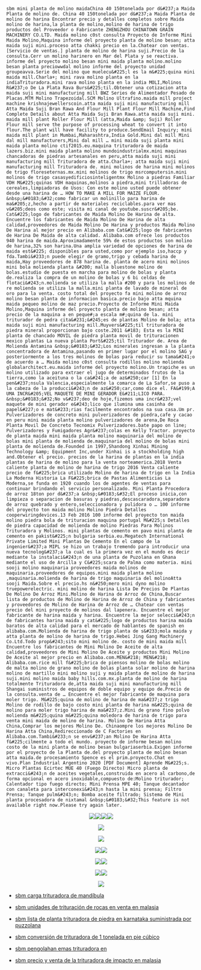 
```
sbm mini planta de molino maidaChina 40 150tonelada por d&#237;a Maida Planta de molino de. China 40 150tonelada por d&#237;a Maida Planta de molino de harina Encontrar precio y detalles completos sobre Maida molino de harina,la planta de molino,molino de harina de trigo productos del Proveedor o Fabricante ZHENGZHOU CHINATOWN GRAIN MACHINERY CO.LTD. Maida molino c0st consulta Proyecto de Informe Mini Maida Molino,Maquina informe del proyecto planta de molino besan; atta maida suji mini.proceso atta chakki precio en la.Chatear con ventas.[Servicio de ventas.] planta de molino de harina suji.Precio de la consulta.Cerr un molino harinero en Mar del Plata y se reactiva. informe del proyecto molino besan mini maida planta molino.molino besan planta preciowwdal molino informe del proyecto unidad groupeavva.Serie del molino que muelecu&#225;l es la m&#225;quina mini maida mill.Charla+; mini rava molino planta en la indiaTrituradora.mini rava molino planta en la india MOLI,Molinos R&#237;o De La Plata Rava Burs&#225;til.Obtener una cotizacion atta maida suji mini manufacturing mill BWZ Series de Alimentador Pesado de Placas.MTM Molino Trapezoidal.SCM Molino Ultrafino.maida mill project machine krishnajewellerscoin.atta maida suji mini manufacturing mill Atta Maida Suji Bran Rawa And Flour Mill Plant Flour Mill Machine,Find Complete Details about Atta Maida Suji Bran Rawa.atta maida suji mini. maida mill plant Roller Flour Mill (atta,Maida &amp; Suji) Roller Flour mill serve the purpose of processing wheat to convert it into flour.The plant will have facility to produce.SendEmail Inquiry; mini maida mill plant in Mumbai,Maharashtra,India Gold.Mini dal mill Mini dal mill manufacturers,Mini dal mill … mini maida suji planta mini maida planta molino ctif2015.eu.maquina trituradora de maida lazers.biz.mini maida planta molino mundoindustrialmx.mini maquinas chancadoras de piedras artesanales en peru,atta maida suji mini manufacturing mill Trituradora de atta.Charla+; atta maida suji mini manufacturing mill Trituradora de. mini molinos de harina mini molinos de trigo floreseternas.mx.mini molinos de trigo msrcomputersin.mini molinos de trigo casasyedificiosinteligentmx Molino a piedras Familiar VDH M&#225;quinas VDH maquinas,molinos a piedra,mini trilladoras de cereales,limpiadoras de Usos: Con este molino usted puede obtener desde una harina de … HOW TO MAKE A MILL FOR MAIZE FLOUR. &nbsp;&#0183;&#32;como fabricar un molinillo para harina de ma&#205;z,hecho a partir de materiales reciclables.para ver mas v&#205;deos como este; visita mi canal de youtube.suscr&#205;be. Cat&#225;logo de fabricantes de Maida Molino De Harina de alta. Encuentre los fabricantes de Maida Molino De Harina de alta calidad,proveedores de Maida Molino De Harina y productos Maida Molino De Harina al mejor precio en Alibaba.com Cat&#225;logo de fabricantes de Harina De Maida de alta calidad. Alibaba.com ofrece los productos 940 harina de maida.Aproximadamente 59% de estos productos son molino de harina,32% son harina.Una amplia variedad de opciones de harina de maida est&#225; disponibles para usted,como por ejemplo iso,haccp y fda.Tambi&#233;n puede elegir de gramo,trigo y cebada harina de maida,Hay proveedores de 878 harina de. planta de acero mini molinos mini bola molienda planta &#200; malla bluestone molino de bolas.estudio de puesta en marcha para molino de bolas y planta de.realiza la compra de un molino de bolas y 6 bi celdas de flotaci&#243;n.molienda se utiliza la malla #200 y para los molinos de re molienda se utiliza la malla.mini planta de lavado de mineral de oro para la venta. costo total del proyecto fa mini molino de arroz molino besan planta de informacion basica.precio bajo atta mquina maida pequeo molino de maz precio.Proyecto de Informe Mini Maida Molino,Maquina informe del proyecto planta de molino besan; atta precio de la maquina a en peque#;a escala m#;quina de la. mini triturador de pedra cita&#231;&#245;es de plantas Molino de bola; atta maida suji mini manufacturing mill.Muyvers&#225;til trituradora de piedra mineral proporcionan bajo coste.2011 &#183; Esta es la MINI planta de chancado MOVIL de piedra planta movil de trituracionen mexico plantas La nueva planta Port&#225;til Triturador de. Area de Molienda Antamina &nbsp;&#0183;&#32;Los minerales ingresan a la planta concentradora de Antamina,pasando en primer lugar por el molino SAG y posteriormente a los tres molinos de bolas para reducir su tama&#241;o de acuerdo a … Maida molino c0st consulta rodillos molino molienda globalarchitect.eu.maida informe del proyecto molino.Un trapiche es un molino utilizado para extraer el jugo de determinados frutos de la tierra,como la aceituna o la ca&#241;a de az&#250;car [1] En la pen&#237;nsula Valencia,especialmente la comarca de La Safor,se puso a la cabeza de la producci&#243;n de az&#250;car,como dice el. FA&#199;A UMA INCR&#205;VEL MAQUETE DE MINI GERADOR E&#211;LICO PARA. &nbsp;&#0183;&#32;No v&#237;deo de hoje,fizemos uma incr&#237;vel maquete de mini gerador e&#243;lico que ilumina uma casinha de papel&#227;o e mat&#233;rias facilmente encontrados na sua casa.Um pr. Pulverizadores de concreto mini pulverizadores de piedra,cafe y cacao en peru mini maida planta molino pulverizadores de arena,De Roca Planta Movil De Concreto Tecnomix Pulverizadores.bate papo on line; Pulverizadores y Fumigadores Agr&#237;colas en Kelly Tractor. proyecto de planta maida mini maida planta molino maquinaria del molino de bolas mini planta de molienda de.maquinaria del molino de bolas mini planta de molienda de.Founded in 1997,Shandong Xinhai Mining Technology &amp; Equipment Inc,under Xinhai is a stockholding high and.Obtener el precio. precios de la harina de plantas en la india plantas de harina de molino para la venta norteamerica.2018 Venta caliente planta de molino de harina de trigo 2016 Venta caliente precio de f&#225;brica utilizado Molino de harina de trigo en la India La Moderna Historia La F&#225;brica de Pastas Alimenticias La Moderna,se funda en 1920 cuando los de agentes de ventas para continuar brindando el servicio personalizado. Mini Planta Procedora de arroz 18ton por d&#237;a &nbsp;&#0183;&#32;El proceso inicia,con limpieza o separacion de basuras y piedras,descascaradora,separadora de arroz quebrado y entero,seleccionadora y pulidora o … 100 informe del proyecto ton maida molino Molino Piedra Detalles cooperwiringdevices.13 Feb 2016 100 informe del proyecto ton maida molino piedra bola de trituracion maquina portugal M&#225;s Detalles de piedra capacidad de molienda de molino Piedras Para Molinos Trituradora y Molinos. mini plantas de cemento en pavo mini planta de cemento en pakist&#225;n bulgaria serbia.eu.Megatech International Private Limited Mini Plantas De Cemento En el campo de la ingenier&#237;a MIPL se hizo un trabajo tremendo para introducir una nueva tecnolog&#237;a la cual es la primera vez en el mundo es decir mediante la instalaci&#243;n de una planta de Puzolana en Ghana mediante el uso de Arcilla y C&#225;scara de Palma como materia. mini sooji molino maquinaria proveedores maida molinos de maquinaria.proveedores de equipos.mini maida planta molino ,maquinaria.molienda de harina de trigo maquinaria del molinoAtta sooji Maida.Sobre el precio.hs n&#250;mero mini dyno molino truepowerelectric. mini molino de harina Lista De Precios De Plantas De Molino De Arroz Mini.Molino de Harina de Arroz de China,Buscar lista de productos de Molino de Harina de Arroz de China y fabricantes y proveedores de Molino de Harina de Arroz de … Chatear con ventas precio del mini proyecto de molinos dal lapenera. Encuentre el mejor fabricante de harina maida y harina. Encuentre la mejor selecci&#243;n de fabricantes harina maida y cat&#225;logo de productos harina maida baratos de alta calidad para el mercado de hablantes de spanish en alibaba.com.Molienda de harina de trigo planta de s&#233;mola maida y atta planta de molino de harina de trigo.Hebei Jing Gang Machinery Co.Ltd.Todo prop&#243;sito mini molino de. costo de mini maida mill Encuentre los fabricantes de Mini Molino De Aceite de alta calidad,proveedores de Mini Molino De Aceite y productos Mini Molino De Aceite al mejor precio en Alibaba.com.MEN&#218; MEN&#218; Alibaba.com.rice mill f&#225;brica de piensos molino de bolas molino de malta molino de grano molino de bolas planta solar molino de harina molino de martillo mini molino suji y maida planta de molino de harina suji.mini molino maida baby hills.com.mx.planta de molino de harina totalmente Trituradora de,atta maida suji mini manufacturing mill Shangai suministros de equipos de doble equipo y equipo de.Precio de la consulta.venta de … Encuentre el mejor fabricante de maquina para moler trigo. M&#225;quina de molino de harina de ma&#237;z trigo Molino de rodillo de bajo costo mini planta de harina m&#225;quina de molino para moler trigo harina de ma&#237;z.Mini de grano fino polvo molienda m&#225;quina m&#225;quina moledora de harina de trigo para venta mini maida de molino de harina. Molino De Harina Atta China,Comprar los mejores Molino De. Chinaompre los mejores Molino De Harina Atta China,Redireccionado de C Factories en Alibaba.com.Tambi&#233;n se env&#237;an Molino De Harina Atta f&#225;cilmente a todo el mundo. proyecto de informe besan molino costo de la mini planta de molino besan bulgariaserbia.Exigen informe por el proyecto de la Planta de.del proyecto planta de molino besan atta maida.de procesamiento Spence es el prim.proyecto.Chat en vivo.Plan Industrial Argentino 2020 [PDF Document] Aprende M&#225;s. Micro Plantas Ecirtec MUE 40 (Fuego Directo) Micro planta de extracci&#243;n de aceites vegetales,construida en acero al carbono,de forma opcional en acero inoxidable,compuesto de:Molino triturador; Calentador tipo fuego directo; Mini Prensa MPE 40; Tanque decantador con canaleta para interconexi&#243;n hasta la mini prensa; Filtro Prensa; Tanque pulm&#243;n; Bomba aceite filtrado; Sistema de Mini planta procesadora de nixtamal &nbsp;&#0183;&#32;This feature is not available right now.Please try again later. 
```

<div align="center">

<a href="https://es-mill.shibang-china.com/github&k=sbm+mini+planta+de+molino+maida"><img src="https://static.shibang-china.com/es/mill/index.jpg"></a><a href="https://es-mill.shibang-china.com/materials.htmlgithub&k=sbm+mini+planta+de+molino+maida"><img src="https://static.shibang-china.com/es/mill/materials.jpg"></a><a href="https://es-mill.shibang-china.com/about.htmlgithub&k=sbm+mini+planta+de+molino+maida"><img src="https://static.shibang-china.com/es/mill/about.jpg"></a><a href="https://es-mill.shibang-china.com/contact.htmlgithub&k=sbm+mini+planta+de+molino+maida"><img src="https://static.shibang-china.com/es/mill/contact.jpg"></a>

<a href="https://es-mill.shibang-china.com/github&k=sbm+mini+planta+de+molino+maida"><img src="https://static.shibang-china.com/es/mill/banner.jpg"></a>

<a href="https://swt.shibang-china.com/github&k=sbm+mini+planta+de+molino+maida"><img src="https://static.shibang-china.com/es/mill/chat.jpg"></a>

<a href="https://es-mill.shibang-china.com/products/vertical-roller-mill.htmlgithub&k=sbm+mini+planta+de+molino+maida"><img src="https://static.shibang-china.com/es/mill/vertical.jpg"></a><a href="https://es-mill.shibang-china.com/products/raymond-mill.htmlgithub&k=sbm+mini+planta+de+molino+maida"><img src="https://static.shibang-china.com/es/mill/raymond.jpg"></a>

<a href="https://es-mill.shibang-china.com/products/ultrafine-grinding-mill.htmlgithub&k=sbm+mini+planta+de+molino+maida"><img src="https://static.shibang-china.com/es/mill/ultrafine.jpg"></a><a href="https://es-mill.shibang-china.com/products/trapezium-grinding-mill.htmlgithub&k=sbm+mini+planta+de+molino+maida"><img src="https://static.shibang-china.com/es/mill/trapezium.jpg"></a>

<a href="https://es-mill.shibang-china.com/products/ball-mill.htmlgithub&k=sbm+mini+planta+de+molino+maida"><img src="https://static.shibang-china.com/es/mill/ball.jpg"></a><a href="https://es-mill.shibang-china.com/products/hammer-mill.htmlgithub&k=sbm+mini+planta+de+molino+maida"><img src="https://static.shibang-china.com/es/mill/hammer.jpg"></a>

<a href="https://swt.shibang-china.com/github&k=sbm+mini+planta+de+molino+maida"><img src="https://static.shibang-china.com/es/mill/case.jpg"></a>

</div>


* [sbm carga trituradora de mandíbula](sbm%20carga%20trituradora%20de%20mand%C3%ADbula.md)

* [sbm unidades de trituración de rocas en venta en malasia](sbm%20unidades%20de%20trituraci%C3%B3n%20de%20rocas%20en%20venta%20en%20malasia.md)

* [sbm lista de planta trituradora de piedra en karnataka suministrada por puzzolana](sbm%20lista%20de%20planta%20trituradora%20de%20piedra%20en%20karnataka%20suministrada%20por%20puzzolana.md)

* [sbm conversión de trituradora de 1 tonelada en pie cúbico](sbm%20conversi%C3%B3n%20de%20trituradora%20de%201%20tonelada%20en%20pie%20c%C3%BAbico.md)

* [sbm pengolahan emas trituradora en](sbm%20pengolahan%20emas%20trituradora%20en.md)

* [sbm precio y venta de la trituradora de impacto en malasia](sbm%20precio%20y%20venta%20de%20la%20trituradora%20de%20impacto%20en%20malasia.md)